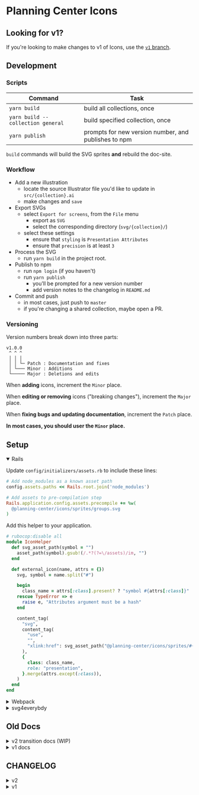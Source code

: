 # Planning Center Icons

## Looking for v1?

If you're looking to make changes to v1 of Icons, use the [`v1` branch](https://github.com/planningcenter/icons/tree/v1).

## Development

### Scripts

| Command                           | Task                                                 |
| --------------------------------- | ---------------------------------------------------- |
| `yarn build`                      | build all collections, once                          |
| `yarn build --collection general` | build specified collection, once                     |
| `yarn publish`                    | prompts for new version number, and publishes to npm |

`build` commands will build the SVG sprites **and** rebuild the doc-site.

### Workflow

* Add a new illustration
  * locate the source Illustrator file you'd like to update in `src/{collection}.ai`
  * make changes and `save`
* Export SVGs
  * select `Export for screens`, from the `File` menu
    - export as `SVG`
    - select the corresponding directory (`svg/{collection}/`)
  * select these settings
    - ensure that `styling` is `Presentation Attributes`
    - ensure that `precision` is at least `3`
* Process the SVG
  * run `yarn build` in the project root.
* Publish to npm
  * run `npm login` (if you haven't)
  * run `yarn publish`
    - you'll be prompted for a new version number
    - add version notes to the changelog in `README.md`
* Commit and push
  * in most cases, just push to `master`
  * if you're changing a shared collection, maybe open a PR.

### Versioning

Version numbers break down into three parts:

```
v1.0.0
 ^ ^ ^
 │ │ │
 │ │ └─ Patch : Documentation and fixes
 │ └─── Minor : Additions
 └───── Major : Deletions and edits
```

When **adding** icons, increment the `Minor` place.

When **editing or removing** icons ("breaking changes"), increment the `Major` place.

When **fixing bugs and updating documentation**, increment the `Patch` place.

**In most cases, you should user the `Minor` place.**

## Setup

<details open>
<summary>Rails</summary>

Update `config/initializers/assets.rb` to include these lines:

```rb
# Add node_modules as a known asset path
config.assets.paths << Rails.root.join('node_modules')

# Add assets to pre-compilation step
Rails.application.config.assets.precompile += %w(
  @planning-center/icons/sprites/groups.svg
)
```

Add this helper to your application.

```rb
# rubocop:disable all
module IconHelper
  def svg_asset_path(symbol = "")
    asset_path(symbol).gsub!(/.*?(?=\/assets)/im, "")
  end

  def external_icon(name, attrs = {})
    svg, symbol = name.split("#")

    begin
      class_name = attrs[:class].present? ? "symbol #{attrs[:class]}" : "symbol"
    rescue TypeError => e
      raise e, "Attributes argument must be a hash"
    end

    content_tag(
      "svg",
      content_tag(
        "use",
        "",
        "xlink:href": svg_asset_path("@planning-center/icons/sprites/#{svg.gsub(/\.svg/, "")}##{symbol}"),
      ),
      {
        class: class_name,
        role: "presentation",
      }.merge(attrs.except(:class)),
    )
  end
end
```

</details>

<details>
<summary>Webpack</summary>

Run `yarn add file-loader`.

Once installed add it to your existing `config/webpacker/environments` config, for handling the `svg` filetype:

```js
const { environment } = require("@rails/webpacker");

environment.loaders.append("file", {
  test: /\.svg$/,
  use: [
    {
      loader: "file-loader"
    }
  ]
});

module.exports = environment;
```

Run `bin/webpack-dev-server` to get fresh assets in development.

</details>

<details>
<summary>svg4everybdy</summary>

Add `svg4everybody` to your project, to polyfill support for older browsers.

Then require and initialize the code for `turbolinks:load` and `modal:load` events.

```js
import jQuery from "jquery";
import svg4everybody from "svg4everybody";

jQuery(document).on("turbolinks:load modal:load", () => svg4everybody());
```

</details>

## Old Docs

<details>
<summary>v2 transition docs (WIP)</summary>

## v2 TRANSITION

Changes are in progress for icons.
Here's what's going down and how it impacts you.

### What we're after

Right now Icons handles the mapping between SVGs and each platform.
It's a 1:1 relationship.
Our goal is that icons will be platform agnostic.
You could use them in any framework or no framework at all.

Icons@v2 is a transitional version where we'll contiuen to build SVGs and platform mappings.
But we're focusing on using SVGs and SVG sprites/stacks as the primary API.

### External Resource SVG

This will be the new implementation API:

```html
<svg>
  <use xlink:href="./path/to/svg/sprite.svg#right-arrow"></use>
</svg>
```

It's just web standards.

### Challenges

The external resource SVG standard is not seemlessly integrated for our target browsers.

For example, IE11 does not support them at all.
We're using SVG4Everybody.js to solve that.

Safari doesn't support the latest `<use href="...">` syntax (no `xlink:`).
So, we'll be using the old syntax to cover that.

Accessibility is always verbose and this setup forces that onto the implementing developer.
We'll continue to ship helpersand components that abstract those details.

### App integration

These changes will move mapping into apps.

#### Rails

Here's a sample implementation of the Rails helper for using cached external resource SVGs.

```rb
def external_icon(name, attrs = {})
  svg, symbol = name.split("#")

  content_tag(
    "svg",
    content_tag(
      "use",
      "",
      {
        href: asset_path("@planning-center/icons/sprites/#{svg}") + "##{symbol}"
      }
    ),
    {
      class: class_name,
      role: "presentation",
    }.merge(attrs.except(:class))
  )
end
```

#### React/Webpacker

Here's a sample implementation of a React component using `file-loader` with `@rails/webpacker`.
Though, there are an assortment of methods that could be configured via Webpack.

```jsx
import general from "@planning-center/icons/sprites/general.svg";

const icons = { general };

const TestingIcons = ({ symbol: s, className, ...platformProps }) => {
  const [collection, symbol] = s.replace(".svg", "").split("#");

  return (
    <svg
      className={cx("symbol", className)}
      role="presentation"
      {...platformProps}
    >
      <use href={`${icons[collection]}#${symbol}`} />
    </svg>
  );
};
```

</details>

<details>
<summary>v1 docs</summary>

## Installation and Usage

### Add an icon

_Assumes you've [cloned the planningcenter/icons for development.](#development)_

* run `yarn start` in the root of the project
* locate the source Illustrator file you'd like to update in `src/{app/collection}`
* make changes and `save`
* select `Export for screens`, from the `File` menu
  * export as `SVG`
  * select the corresponding `svg/{app/collection}` directory
  * unsure that `precision` is at least `3`
* type `Control-c` in your terminal to kill the watch script
* publish to npm
  * in terminal, navigate to the `icons` project
  * `npm login` (if you haven't)
  * `yarn publish`
    * you'll be prompted for a new version number
    * add version notes to the changelog in `README.md`
* commit and push
  * in most cases, just push to `master`
  * if you're changing a shared collection, maybe open a PR.

### Installation and updates

`yarn add "planningcenter/icons"`

If installed, this should bump the `yarn.lock` file to the latest master.

### Additional Rails Installation

For use with Sprockets and Rails views,
this line must be added to `application.rb`.
It tells Rails that `node_modules` is a place assets can be found.

```rb
config.assets.paths << Rails.root.join('node_modules')
```

### Development

* clone [planningcenter/icons](https://github.com/planningcenter/icons)
* run `yarn` in the project root

### Usage

#### React Components

##### Node (ESM)

```js
import ChevronDown from "@planning-center/icons/components/interfaces/ChevronDown";

const MyApp = () => (
  <div>
    <ChevronDown />
  </div>
);
```

#### Sprockets (Global)

_It's strongly recommended that you use
[safe_global.js](./examples/safe_global.js) to guarantee that missing global
icons do not interrupt rendering._

```js
// appliction.js
//= require "@planning-center/icons/interfaces/ChevronDown"
```

```js
// SomeComponent.js
const MyApp = () => (
  <div>
    <InterfacesIcon.ChevronDown />
  </div>
);
```

#### Rails

_Requires helper in [icon_helper.rb](./examples/icon_helper.rb)._

```erb
<%= icon("interfaces/chevron-down") %>
```

</details>

## CHANGELOG

<details>
<summary>v2</summary>

#### v2.0.0-10
* [FIX]: re-export `general` set of icons (now without padding)

#### v2.0.0-7-8 & v2.0.0-9
* [FIX]: strip fill colors from all icons


* [FIX]: make sure svg fill colors get stripped from groups-icon and groups-logo in `groups`

#### v2.0.0-6
* [FEAT]: add groups logo icon and groups icon to `groups`

#### v2.0

</details>

<details>
<summary>v1</summary>

#### v1.8.2

* [FEAT]: fix to history icon to `people`

#### v1.8.1

* [FEAT]: add history icon to `people`

#### v1.8.0

* [FIX]: add `/css` directory back into published `files`

#### v1.7.6

* [TEST]: adding icon to `groups` for testing new scripts

#### v1.7.5

* [TEST]: validating now `yarn`-based instructions

#### v1.7.4

* [FEAT]: add bgcheck-status-clear icon to `people`
* [FEAT]: add bgcheck-status-expired icon to `people`
* [FEAT]: add bgcheck-status-none icon to `people`
* [FEAT]: add bgcheck-status-notclear icon to `people`
* [FEAT]: add bgcheck-status-pending icon to `people`
* [FEAT]: add bgcheck-status-unknown icon to `people`

#### v1.7.3

* [FEAT]: add person-arrow icon to `people`

#### v1.7.2

* [FEAT]: add duplicate icon to `services`

#### v1.7.1

* [FEAT]: add advance icon to `people`

#### v1.7.0

* [FEAT]: add forms icons to `people`

#### v1.5.7

* [FIX]: add filter icon in `interfaces`

#### v1.5.6

* [FIX]: fix export icon in `interfaces`

#### v1.5.4

* [FEAT]: add export icon to `interfaces`

#### v1.5.3

* [FEAT]: add payment-sources icon to `giving`

#### v1.5.2

* [FIX]: make public on org NPM registry

#### v1.5.1

* [FEAT]: add person-remove icon to `groups`

#### v1.5.0

* [FEAT]: add apple, windows, android and linux to `check-ins`

#### v1.4.0

* [FEAT]: add icon to `check-ins/microsoft-edge`

#### v1.2.0

* [FEAT]: add collection `resources`

#### v1.1.0

* [FEAT]: add icon `people/new-pencil`
* [FEAT]: add `yarn start` script

#### v1.0.1

* [FIX]: remove duplicate layers from Groups source and exports.

<details>
